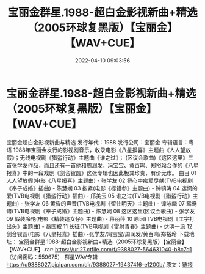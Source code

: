 ﻿---
title: 宝丽金群星.1988-超白金影视新曲+精选（2005环球复黑版）【宝丽金】【WAV+CUE】
date: 2022-04-10 09:03:56
categories: WAV车载音乐、镜像
tags: 国语流行
---
# 宝丽金群星.1988-超白金影视新曲+精选（2005环球复黑版）【宝丽金】【WAV+CUE】

宝丽金超白金影视新曲与精选
发行年代：1988
发行公司：宝丽金
专辑语言：粤语
1988年宝丽金发行的影视剧音乐，收录电影《八星报喜》主题曲《人人望放假》；无线电视剧《猎鲨行动》主题曲《谁之过》；
(区议会歌曲)《这区这里》三首张学友作品，而且还有一首他和周润发，冯宝宝、黄百鸣、郑裕玲合作的《八星报喜》中的一段戏剧《剑合钗圆》这张专辑也因此极其珍贵，有价无市。
曲目
01 人人望放假(电影《八星报喜》主题曲) - 张学友
02 将心中痴爱尽献(TVB电视剧《奉子成婚》插曲) - 陈慧娴
03 抱紧(电影《标错参》主题曲) - 钟镇涛
04 迷惘的爱(TVB电视剧《猎鲨行动》插曲) - 邝美云
05 谁之过(TVB电视剧《猎鲨行动》主题曲) - 张学友
06 黄昏的声音(TVB电视剧《留住明天》主题曲) - 谭咏麟
07 鸳鸯谱(TVB电视剧《奉子成婚》主题曲) - 陈慧娴
08 这区这里(区议会歌曲) - 张学友
09 假装冷艳(电影《精装追女仔》主题曲) - 蒋丽萍
10 原因(TVB电视剧《工字打出头》主题曲) - 蔡国权
11 长征(TVB电视剧《雷射青春》主题曲) - 达明一派
12 剑合钗圆(电影《八星报喜》插曲) -张学友/冯宝宝/周润发/黄百鸣/郑裕玲
下载地址：
宝丽金群星.1988-超白金影视新曲+精选（2005环球复黑版）【宝丽金】【WAV+CUE】.rar: https://url27.ctfile.com/f/9388027-564631040-b8c7d1
（访问密码：559675）
群星WAV专辑
https://u9388027.pipipan.com/dir/9388027-19437416-e1200b/
原文：[链接](https://blog.sina.com.cn/s/blog_1647c7e7601030wlm.html)